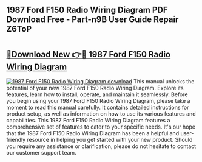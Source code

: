## 1987 Ford F150 Radio Wiring Diagram PDF Download Free - Part-n9B User Guide Repair Z6ToP

# <h2><a href="http://dfng7s.blite.top/?on=1987+Ford+F150+Radio+Wiring+Diagram">🔗Download New 👉🔴 1987 Ford F150 Radio Wiring Diagram</a></h2>

[![1987 Ford F150 Radio Wiring Diagram download](https://i.imgur.com/lujVjoI.png)](http://dfng7s.blite.top/?on=1987+Ford+F150+Radio+Wiring+Diagram)
This manual unlocks the potential of your new 1987 Ford F150 Radio Wiring Diagram. Explore its features, learn how to install, operate, and maintain it seamlessly. Before you begin using your 1987 Ford F150 Radio Wiring Diagram, please take a moment to read this manual carefully. It contains detailed instructions for product setup, as well as information on how to use its various features and capabilities. This 1987 Ford F150 Radio Wiring Diagram features a comprehensive set of features to cater to your specific needs. It's our hope that the 1987 Ford F150 Radio Wiring Diagram has been a helpful and user-friendly resource in helping you get started with your new product. Should you require any assistance or clarification, please do not hesitate to contact our customer support team.
